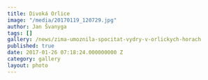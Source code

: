 ```yaml
---
title: Divoká Orlice
image: "/media/20170119_120729.jpg"
author: Jan Švanyga
tags: []
gallery: /news/zima-umoznila-spocitat-vydry-v-orlickych-horach
published: true
date: 2017-01-26 07:18:24.000000000 Z
category: gallery
layout: photo
---
```

